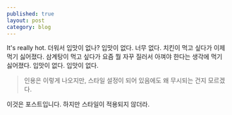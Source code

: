 ```yaml
---
published: true
layout: post
category: blog
---
```

It's really hot. 더워서 입맛이 없나? 입맛이 없다. 너무 없다. 치킨이 먹고 싶다가 이제 먹기 싫어졌다. 삼계탕이 먹고 싶다가 요즘 뭘 자꾸 질러서 아껴야 한다는 생각에 먹기 싫어졌다. 입맛이 없다. 입맛이 없다.

>인용은 이렇게 나오지만, 스타일 설정이 되어 있음에도 왜 무시되는 건지 모르겠다.

이것은 포스트입니다. 하지만 스타일이 적용되지 않더라.
